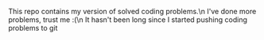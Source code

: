 This repo contains my version of solved coding problems.\n
I've done more problems, trust me :(\n
It hasn't been long since I started pushing coding problems to git